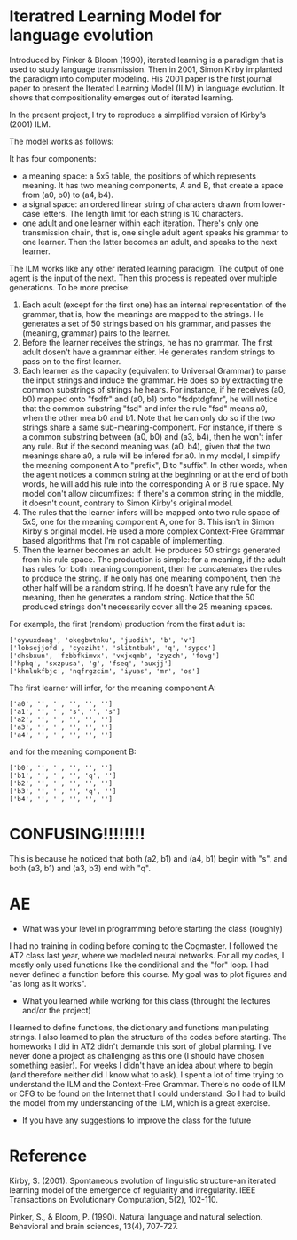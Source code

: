 # Iteratred Learning Model for language evolution

Introduced by Pinker & Bloom (1990), iterated learning is a paradigm that is used to study language transmission. Then in 2001, Simon Kirby implanted the paradigm into computer modeling. His 2001 paper is the first journal paper to present the Iterated Learning Model (ILM) in language evolution. It shows that compositionality emerges out of iterated learning. 
<p></p>
In the present project, I try to reproduce a simplified version of Kirby's (2001) ILM.

The model works as follows:

It has four components: 
- a meaning space: a 5x5 table, the positions of which represents meaning. It has two meaning components, A and B, that create a space from (a0, b0) to (a4, b4).
- a signal space: an ordered linear string of characters drawn from lower-case letters. The length limit for each string is 10 characters. 
- one adult and one learner within each iteration. There's only one transmission chain, that is, one single adult agent speaks his grammar to one learner. Then the latter becomes an adult, and speaks to the next learner. 

The ILM works like any other iterated learning paradigm. The output of one agent is the input of the next. Then this process is repeated over multiple generations. To be more precise: 

1. Each adult (except for the first one) has an internal representation of the grammar, that is, how the meanings are mapped to the strings. He generates a set of 50 strings based on his grammar, and passes the (meaning, grammar) pairs to the learner.
2. Before the learner receives the strings, he has no grammar. The first adult dosen't have a grammar either. He generates random strings to pass on to the first learner.
3. Each learner as the capacity (equivalent to Universal Grammar) to parse the input strings and induce the grammar. He does so by extracting the common substrings of strings he hears. For instance, if he receives (a0, b0) mapped onto "fsdfr" and (a0, b1) onto "fsdptdgfmr", he will notice that the common substring "fsd" and infer the rule "fsd" means a0, when the other mea b0 and b1. Note that he can only do so if the two strings share a same sub-meaning-component. For instance, if there is a common substring between (a0, b0) and (a3, b4), then he won't infer any rule. But if the second meaning was (a0, b4), given that the two meanings share a0, a rule will be infered for a0. In my model, I simplify the meaning component A to "prefix", B to "suffix". In other words, when the agent notices a common string at the beginning or at the end of both words, he will add his rule into the corresponding A or B rule space. My model don't allow circumfixes: if there's a common string in the middle, it doesn't count, contrary to Simon Kirby's original model.
4. The rules that the learner infers will be mapped onto two rule space of 5x5, one for the meaning component A, one for B. This isn't in Simon Kirby's original model. He used a more complex Context-Free Grammar based algorithms that I'm not capable of implementing.
5. Then the learner becomes an adult. He produces 50 strings generated from his rule space. The production is simple: for a meaning, if the adult has rules for both meaning component, then he concatenates the rules to produce the string. If he only has one meaning component, then the other half will be a random string. If he doesn't have any rule for the meaning, then he generates a random string. Notice that the 50 produced strings don't necessarily cover all the 25 meaning spaces.

For example, the first (random) production from the first adult is:
```
['oywuxdoag', 'okegbwtnku', 'juodih', 'b', 'v']
['lobsejjofd', 'cyeziht', 'slitntbuk', 'q', 'sypcc']
['dhsbxun', 'fzbbfkimvx', 'vxjxqmb', 'zyzch', 'fovg']
['hphq', 'sxzpusa', 'g', 'fseq', 'auxjj']
['khnlukfbjc', 'nqfrgzcim', 'iyuas', 'mr', 'os']
```
The first learner will infer, for the meaning component A:

```
['a0', '', '', '', '', '']
['a1', '', '', 's', '', 's']
['a2', '', '', '', '', '']
['a3', '', '', '', '', '']
['a4', '', '', '', '', '']
```
and for the meaning component B:
```
['b0', '', '', '', '', '']
['b1', '', '', '', 'q', '']
['b2', '', '', '', '', '']
['b3', '', '', '', 'q', '']
['b4', '', '', '', '', '']
```

# CONFUSING!!!!!!!!
This is because he noticed that both (a2, b1) and (a4, b1) begin with "s", and both (a3, b1) and (a3, b3) end with "q".


# AE
* What was your level in programming before starting the class (roughly)

I had no training in coding before coming to the Cogmaster. I followed the AT2 class last year, where we modeled neural networks. For all my codes, I mostly only used functions like the conditional and the "for" loop. I had never defined a function before this course. My goal was to plot figures and "as long as it works".

* What you learned while working for this class (throught the lectures and/or the project)

I learned to define functions, the dictionary and functions manipulating strings. I also learned to plan the structure of the codes before starting. The homeworks I did in AT2 didn't demande this sort of global planning.
I've never done a project as challenging as this one (I should have chosen something easier). For weeks I didn't have an idea about where to begin (and therefore neither did I know what to ask). I spent a lot of time trying to understand the ILM and the Context-Free Grammar. There's no code of ILM or CFG to be found on the Internet that I could understand. So I had to build the model from my understanding of the ILM, which is a great exercise.

* If you have any suggestions to improve the class for the future



# Reference
Kirby, S. (2001). Spontaneous evolution of linguistic structure-an iterated learning model of the emergence of regularity and irregularity. IEEE Transactions on Evolutionary Computation, 5(2), 102-110.
<p></p>
Pinker, S., & Bloom, P. (1990). Natural language and natural selection. Behavioral and brain sciences, 13(4), 707-727.
